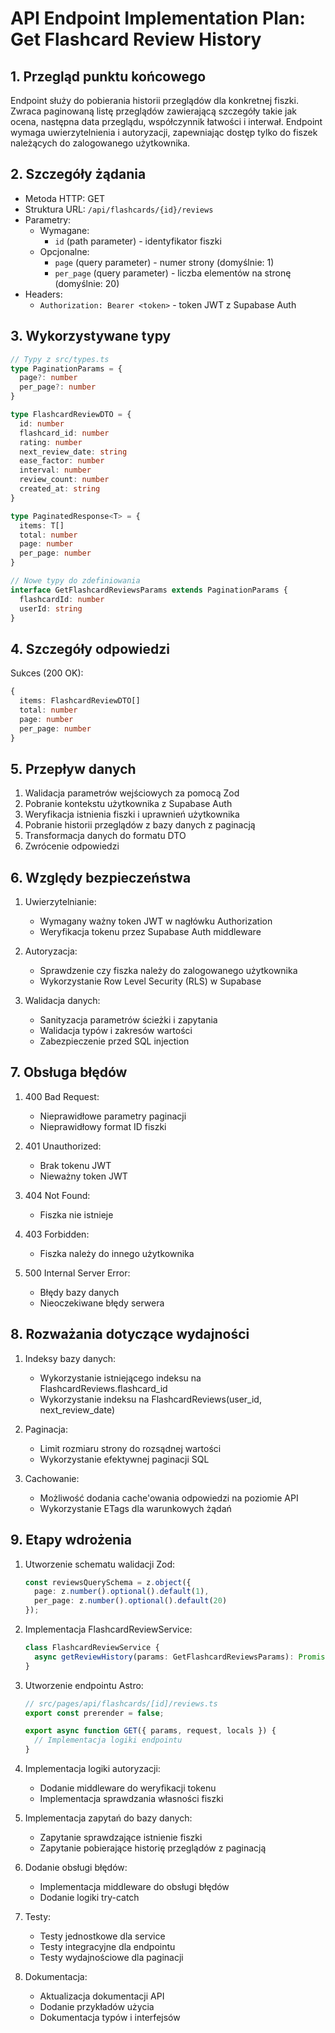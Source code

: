 # API Endpoint Implementation Plan: Get Flashcard Review History

## 1. Przegląd punktu końcowego
Endpoint służy do pobierania historii przeglądów dla konkretnej fiszki. Zwraca paginowaną listę przeglądów zawierającą szczegóły takie jak ocena, następna data przeglądu, współczynnik łatwości i interwał. Endpoint wymaga uwierzytelnienia i autoryzacji, zapewniając dostęp tylko do fiszek należących do zalogowanego użytkownika.

## 2. Szczegóły żądania
- Metoda HTTP: GET
- Struktura URL: `/api/flashcards/{id}/reviews`
- Parametry:
  - Wymagane:
    - `id` (path parameter) - identyfikator fiszki
  - Opcjonalne:
    - `page` (query parameter) - numer strony (domyślnie: 1)
    - `per_page` (query parameter) - liczba elementów na stronę (domyślnie: 20)
- Headers:
  - `Authorization: Bearer <token>` - token JWT z Supabase Auth

## 3. Wykorzystywane typy
```typescript
// Typy z src/types.ts
type PaginationParams = {
  page?: number
  per_page?: number
}

type FlashcardReviewDTO = {
  id: number
  flashcard_id: number
  rating: number
  next_review_date: string
  ease_factor: number
  interval: number
  review_count: number
  created_at: string
}

type PaginatedResponse<T> = {
  items: T[]
  total: number
  page: number
  per_page: number
}

// Nowe typy do zdefiniowania
interface GetFlashcardReviewsParams extends PaginationParams {
  flashcardId: number
  userId: string
}
```

## 4. Szczegóły odpowiedzi
Sukces (200 OK):
```typescript
{
  items: FlashcardReviewDTO[]
  total: number
  page: number
  per_page: number
}
```

## 5. Przepływ danych
1. Walidacja parametrów wejściowych za pomocą Zod
2. Pobranie kontekstu użytkownika z Supabase Auth
3. Weryfikacja istnienia fiszki i uprawnień użytkownika
4. Pobranie historii przeglądów z bazy danych z paginacją
5. Transformacja danych do formatu DTO
6. Zwrócenie odpowiedzi

## 6. Względy bezpieczeństwa
1. Uwierzytelnianie:
   - Wymagany ważny token JWT w nagłówku Authorization
   - Weryfikacja tokenu przez Supabase Auth middleware

2. Autoryzacja:
   - Sprawdzenie czy fiszka należy do zalogowanego użytkownika
   - Wykorzystanie Row Level Security (RLS) w Supabase

3. Walidacja danych:
   - Sanityzacja parametrów ścieżki i zapytania
   - Walidacja typów i zakresów wartości
   - Zabezpieczenie przed SQL injection

## 7. Obsługa błędów
1. 400 Bad Request:
   - Nieprawidłowe parametry paginacji
   - Nieprawidłowy format ID fiszki

2. 401 Unauthorized:
   - Brak tokenu JWT
   - Nieważny token JWT

3. 404 Not Found:
   - Fiszka nie istnieje

4. 403 Forbidden:
   - Fiszka należy do innego użytkownika

5. 500 Internal Server Error:
   - Błędy bazy danych
   - Nieoczekiwane błędy serwera

## 8. Rozważania dotyczące wydajności
1. Indeksy bazy danych:
   - Wykorzystanie istniejącego indeksu na FlashcardReviews.flashcard_id
   - Wykorzystanie indeksu na FlashcardReviews(user_id, next_review_date)

2. Paginacja:
   - Limit rozmiaru strony do rozsądnej wartości
   - Wykorzystanie efektywnej paginacji SQL

3. Cachowanie:
   - Możliwość dodania cache'owania odpowiedzi na poziomie API
   - Wykorzystanie ETags dla warunkowych żądań

## 9. Etapy wdrożenia
1. Utworzenie schematu walidacji Zod:
   ```typescript
   const reviewsQuerySchema = z.object({
     page: z.number().optional().default(1),
     per_page: z.number().optional().default(20)
   });
   ```

2. Implementacja FlashcardReviewService:
   ```typescript
   class FlashcardReviewService {
     async getReviewHistory(params: GetFlashcardReviewsParams): Promise<PaginatedResponse<FlashcardReviewDTO>>;
   }
   ```

3. Utworzenie endpointu Astro:
   ```typescript
   // src/pages/api/flashcards/[id]/reviews.ts
   export const prerender = false;
   
   export async function GET({ params, request, locals }) {
     // Implementacja logiki endpointu
   }
   ```

4. Implementacja logiki autoryzacji:
   - Dodanie middleware do weryfikacji tokenu
   - Implementacja sprawdzania własności fiszki

5. Implementacja zapytań do bazy danych:
   - Zapytanie sprawdzające istnienie fiszki
   - Zapytanie pobierające historię przeglądów z paginacją

6. Dodanie obsługi błędów:
   - Implementacja middleware do obsługi błędów
   - Dodanie logiki try-catch

7. Testy:
   - Testy jednostkowe dla service
   - Testy integracyjne dla endpointu
   - Testy wydajnościowe dla paginacji

8. Dokumentacja:
   - Aktualizacja dokumentacji API
   - Dodanie przykładów użycia
   - Dokumentacja typów i interfejsów 